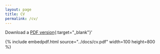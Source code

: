 ```yaml
---
layout: page
title: CV
permalink: /cv/
---
```


<!--Download a [PDF version](../docs/cv.pdf){:target="_blank"}. -->
Download a [PDF version](../_data/cv-temidayo.pdf){:target="_blank"}'

{% include embedpdf.html source="../docs/cv.pdf" width=100 height=800 %}
